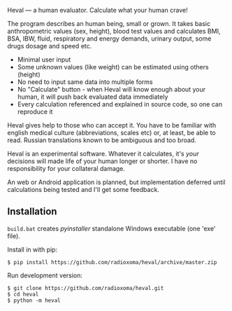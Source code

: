 Heval — a human evaluator. Calculate what your human crave!

The program describes an human being, small or grown. It takes basic anthropometric values (sex, height), blood test values and calculates BMI, BSA, IBW, fluid, respiratory and energy demands, urinary output, some drugs dosage and speed etc.

* Minimal user input
* Some unknown values (like weight) can be estimated using others (height)
* No need to input same data into multiple forms
* No "Calculate" button - when Heval will know enough about your human, it will push back evaluated data immediately
* Every calculation referenced and explained in source code, so one can reproduce it

Heval gives help to those who can accept it. You have to be familiar with english medical culture (abbreviations, scales etc) or, at least, be able to read. Russian translations known to be ambiguous and too broad.

Heval is an experimental software. Whatever it calculates, it's *your* decisions will made life of your human longer or shorter. I have no responsibility for your collateral damage.

An web or Android application is planned, but implementation deferred until calculations being tested and I'll get some feedback.


## Installation

`build.bat` creates *pyinstaller* standalone Windows executable (one 'exe' file).

Install in with pip:

    $ pip install https://github.com/radioxoma/heval/archive/master.zip

Run development version:

    $ git clone https://github.com/radioxoma/heval.git
    $ cd heval
    $ python -m heval
